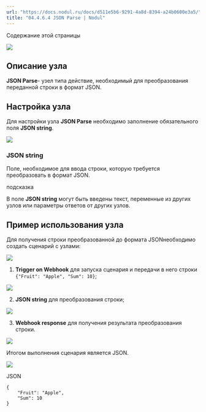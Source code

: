```yaml
---
url: "https://docs.nodul.ru/docs/d511e5b6-9291-4a8d-8394-a24b0600e3a5/"
title: "04.4.6.4 JSON Parse | Nodul"
---
```


Содержание этой страницы

![](https://docs.nodul.ru/img/notion/0904a516-3052-4660-988b-0265873b954d/Untitled.png)

## Описание узла [​](https://docs.nodul.ru/docs/d511e5b6-9291-4a8d-8394-a24b0600e3a5/\#%D0%BE%D0%BF%D0%B8%D1%81%D0%B0%D0%BD%D0%B8%D0%B5-%D1%83%D0%B7%D0%BB%D0%B0 "Прямая ссылка на Описание узла")

**JSON Parse**\- узел типа действие, необходимый для преобразования переданной строки в формат JSON.

## Настройка узла [​](https://docs.nodul.ru/docs/d511e5b6-9291-4a8d-8394-a24b0600e3a5/\#%D0%BD%D0%B0%D1%81%D1%82%D1%80%D0%BE%D0%B9%D0%BA%D0%B0-%D1%83%D0%B7%D0%BB%D0%B0 "Прямая ссылка на Настройка узла")

Для настройки узла **JSON Parse** необходимо заполнение обязательного поля **JSON string**.

![](https://docs.nodul.ru/img/notion/298941ac-71f9-4185-a869-a4ddcbc55f13/Untitled.png)

### **JSON string** [​](https://docs.nodul.ru/docs/d511e5b6-9291-4a8d-8394-a24b0600e3a5/\#json-string "Прямая ссылка на json-string")

Поле, необходимое для ввода строки, которую требуется преобразовать в формат JSON.

подсказка

В поле **JSON string** могут быть введены текст, переменные из других узлов или параметры ответов от других узлов.

## Пример использования узла [​](https://docs.nodul.ru/docs/d511e5b6-9291-4a8d-8394-a24b0600e3a5/\#%D0%BF%D1%80%D0%B8%D0%BC%D0%B5%D1%80-%D0%B8%D1%81%D0%BF%D0%BE%D0%BB%D1%8C%D0%B7%D0%BE%D0%B2%D0%B0%D0%BD%D0%B8%D1%8F-%D1%83%D0%B7%D0%BB%D0%B0 "Прямая ссылка на Пример использования узла")

Для получения строки преобразованной до формата JSONнеобходимо создать сценарий с узлами:

![](https://docs.nodul.ru/img/notion/5aa87385-eb82-444e-a00d-01e74907bbc4/Untitled.png)

1. **Trigger on Webhook** для запуска сценария и передачи в него строки `{"Fruit": "Apple", "Sum": 10}`;

![](https://docs.nodul.ru/img/notion/1bb25e27-7412-4d96-b64a-437c377fe8c6/Untitled.png)

2. **JSON string** для преобразования строки;

![](https://docs.nodul.ru/img/notion/a4e14479-029e-4cb7-a70d-7192449ffd4b/Untitled.png)

3. **Webhook response** для получения результата преобразования строки.

![](https://docs.nodul.ru/img/notion/34c9e255-ec37-4904-a719-1f50936ac449/Untitled.png)

Итогом выполнения сценария является JSON.

![](https://docs.nodul.ru/img/notion/63781e44-93f9-444a-bb3f-468b9b4fe313/Untitled.png)

JSON

```codeBlockLines_e6Vv
{
	"Fruit": "Apple",
	"Sum": 10
}

```
